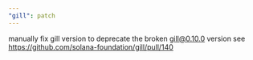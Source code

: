```yaml
---
"gill": patch
---
```


manually fix gill version to deprecate the broken gill@0.10.0 version
see https://github.com/solana-foundation/gill/pull/140